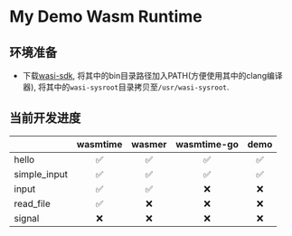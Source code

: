 # My Demo Wasm Runtime

## 环境准备

* 下载[wasi-sdk](https://github.com/WebAssembly/wasi-sdk/releases/tag/wasi-sdk-14), 将其中的bin目录路径加入PATH(方便使用其中的clang编译器), 将其中的`wasi-sysroot`目录拷贝至`/usr/wasi-sysroot`.

## 当前开发进度

|              | wasmtime | wasmer | wasmtime-go | demo |
| ------------ | :------: | :----: | :---------: | :--: |
| hello        |    ✅     |   ✅    |      ✅      |  ✅   |
| simple_input |    ✅     |   ✅    |      ✅      |  ✅   |
| input        |    ✅     |   ✅    |      ❌      |  ❌   |
| read_file    |    ✅     |   ❌    |      ❌      |  ❌   |
| signal       |    ❌     |   ❌    |      ❌      |  ❌   |

